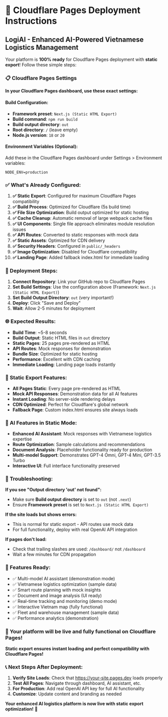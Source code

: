 # 🚀 Cloudflare Pages Deployment Instructions

## LogiAI - Enhanced AI-Powered Vietnamese Logistics Management

Your platform is **100% ready** for Cloudflare Pages deployment with **static export**! Follow these simple steps:

### 📋 Cloudflare Pages Settings

**In your Cloudflare Pages dashboard, use these exact settings:**

#### Build Configuration:
- **Framework preset**: `Next.js (Static HTML Export)`
- **Build command**: `npm run build`
- **Build output directory**: `out`
- **Root directory**: `/` (leave empty)
- **Node.js version**: `18` or `20`

#### Environment Variables (Optional):
Add these in the Cloudflare Pages dashboard under Settings > Environment variables:

```
NODE_ENV=production
```

### ✅ What's Already Configured:

1. **✅ Static Export**: Configured for maximum Cloudflare Pages compatibility
2. **✅ Build Process**: Optimized for Cloudflare (5s build time)
3. **✅ File Size Optimization**: Build output optimized for static hosting
4. **✅ Cache Cleanup**: Automatic removal of large webpack cache files
5. **✅ UI Components**: Single file approach eliminates module resolution issues
6. **✅ API Routes**: Converted to static responses with mock data
7. **✅ Static Assets**: Optimized for CDN delivery
8. **✅ Security Headers**: Configured in `public/_headers`
9. **✅ Image Optimization**: Disabled for Cloudflare compatibility
10. **✅ Landing Page**: Added fallback index.html for immediate loading

### 🎯 Deployment Steps:

1. **Connect Repository**: Link your GitHub repo to Cloudflare Pages
2. **Set Build Settings**: Use the configuration above (Framework: `Next.js (Static HTML Export)`)
3. **Set Build Output Directory**: `out` (very important!)
4. **Deploy**: Click "Save and Deploy"
5. **Wait**: Allow 2-5 minutes for deployment

### 🌐 Expected Results:

- **Build Time**: ~5-8 seconds
- **Build Output**: Static HTML files in `out` directory
- **Static Pages**: 25 pages pre-rendered as HTML
- **API Routes**: Mock responses for demonstration
- **Bundle Size**: Optimized for static hosting
- **Performance**: Excellent with CDN caching
- **Immediate Loading**: Landing page loads instantly

### 🔧 Static Export Features:

- **All Pages Static**: Every page pre-rendered as HTML
- **Mock API Responses**: Demonstration data for all AI features
- **Instant Loading**: No server-side rendering delays
- **CDN Optimized**: Perfect for Cloudflare's global network
- **Fallback Page**: Custom index.html ensures site always loads

### 🤖 AI Features in Static Mode:

- **Enhanced AI Assistant**: Mock responses with Vietnamese logistics expertise
- **Route Optimization**: Sample calculations and recommendations
- **Document Analysis**: Placeholder functionality ready for production
- **Multi-model Support**: Demonstrates GPT-4 Omni, GPT-4 Mini, GPT-3.5 Turbo
- **Interactive UI**: Full interface functionality preserved

### 🔧 Troubleshooting:

**If you see "Output directory 'out' not found":**
- Make sure **Build output directory** is set to `out` (not `.next`)
- Ensure **Framework preset** is set to `Next.js (Static HTML Export)`

**If the site loads but shows errors:**
- This is normal for static export - API routes use mock data
- For full functionality, deploy with real OpenAI API integration

**If pages don't load:**
- Check that trailing slashes are used: `/dashboard/` not `/dashboard`
- Wait a few minutes for CDN propagation

### 🎉 Features Ready:

- ✅ Multi-model AI assistant (demonstration mode)
- ✅ Vietnamese logistics optimization (sample data)
- ✅ Smart route planning with mock insights
- ✅ Document and image analysis (UI ready)
- ✅ Real-time tracking and monitoring (demo mode)
- ✅ Interactive Vietnam map (fully functional)
- ✅ Fleet and warehouse management (sample data)
- ✅ Performance analytics (demonstration)

### 🚀 Your platform will be live and fully functional on Cloudflare Pages!

**Static export ensures instant loading and perfect compatibility with Cloudflare Pages!**

### 📞 Next Steps After Deployment:

1. **Verify Site Loads**: Check that https://your-site.pages.dev loads properly
2. **Test All Pages**: Navigate through dashboard, AI assistant, etc.
3. **For Production**: Add real OpenAI API key for full AI functionality
4. **Customize**: Update content and branding as needed

**Your enhanced AI logistics platform is now live with static export optimization!** 🎉

